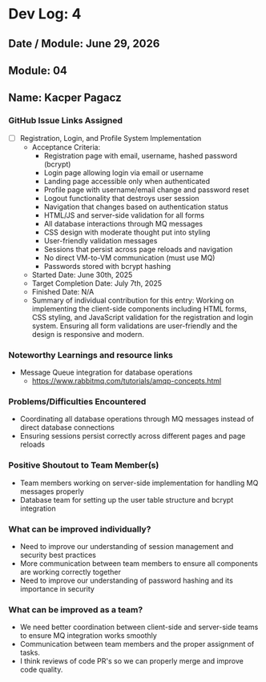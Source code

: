 # Dev Log: 4
## Date / Module: June 29, 2026
## Module: 04
## Name: Kacper Pagacz

### GitHub Issue Links Assigned
- [ ] Registration, Login, and Profile System Implementation
  - Acceptance Criteria:
    - Registration page with email, username, hashed password (bcrypt)
    - Login page allowing login via email or username
    - Landing page accessible only when authenticated
    - Profile page with username/email change and password reset
    - Logout functionality that destroys user session
    - Navigation that changes based on authentication status
    - HTML/JS and server-side validation for all forms
    - All database interactions through MQ messages
    - CSS design with moderate thought put into styling
    - User-friendly validation messages
    - Sessions that persist across page reloads and navigation
    - No direct VM-to-VM communication (must use MQ)
    - Passwords stored with bcrypt hashing
  - Started Date: June 30th, 2025
  - Target Completion Date: July 7th, 2025
  - Finished Date: N/A
  - Summary of individual contribution for this entry: Working on implementing the client-side components including HTML forms, CSS styling, and JavaScript validation for the registration and login system. Ensuring all form validations are user-friendly and the design is responsive and modern.

### Noteworthy Learnings and resource links

- Message Queue integration for database operations
  - https://www.rabbitmq.com/tutorials/amqp-concepts.html
### Problems/Difficulties Encountered
- Coordinating all database operations through MQ messages instead of direct database connections
- Ensuring sessions persist correctly across different pages and page reloads


### Positive Shoutout to Team Member(s)
- Team members working on server-side implementation for handling MQ messages properly
- Database team for setting up the user table structure and bcrypt integration


### What can be improved individually?
- Need to improve our understanding of session management and security best practices
- More communication between team members to ensure all components are working correctly together
- Need to improve our understanding of password hashing and its importance in security

### What can be improved as a team?
- We need better coordination between client-side and server-side teams to ensure MQ integration works smoothly
- Communication between team members and the proper assignment of tasks.
- I think reviews of code PR's so we can properly merge and improve code quality.